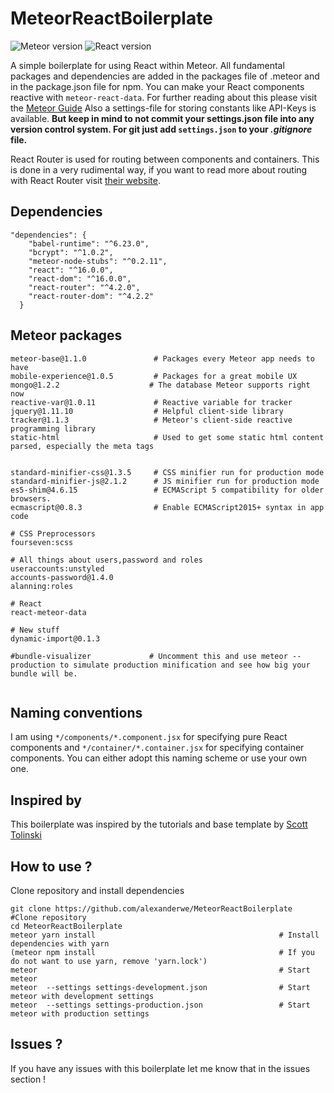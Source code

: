 # MeteorReactBoilerplate

![Meteor version](https://img.shields.io/badge/Meteor%20Version-1.5.2.2-green.svg)
![React version](https://img.shields.io/badge/React%20Version-16.0.0-green.svg)

A simple boilerplate for using React within Meteor. All fundamental packages and dependencies are added in the packages file of .meteor and in the package.json file for npm. You can make your React components reactive with `meteor-react-data`. For further reading about this please visit the [Meteor Guide](https://guide.meteor.com/react.html#using-createContainer) Also a settings-file for storing constants like API-Keys is available. **But keep in mind to not commit your settings.json file into any version control system. For git just add `settings.json` to your _.gitignore_ file.**

React Router is used for routing between components and containers. This is done in a very rudimental way, if you want to read more about routing with React Router visit [their website](https://reacttraining.com/react-router/).


## Dependencies

```
"dependencies": {
    "babel-runtime": "^6.23.0",
    "bcrypt": "^1.0.2",
    "meteor-node-stubs": "^0.2.11",
    "react": "^16.0.0",
    "react-dom": "^16.0.0",
    "react-router": "^4.2.0",
    "react-router-dom": "^4.2.2"
  }
```

## Meteor packages

```
meteor-base@1.1.0               # Packages every Meteor app needs to have
mobile-experience@1.0.5         # Packages for a great mobile UX
mongo@1.2.2                    # The database Meteor supports right now
reactive-var@1.0.11             # Reactive variable for tracker
jquery@1.11.10                  # Helpful client-side library
tracker@1.1.3                   # Meteor's client-side reactive programming library
static-html                     # Used to get some static html content parsed, especially the meta tags


standard-minifier-css@1.3.5     # CSS minifier run for production mode
standard-minifier-js@2.1.2      # JS minifier run for production mode
es5-shim@4.6.15                 # ECMAScript 5 compatibility for older browsers.
ecmascript@0.8.3                # Enable ECMAScript2015+ syntax in app code

# CSS Preprocessors
fourseven:scss

# All things about users,password and roles
useraccounts:unstyled
accounts-password@1.4.0
alanning:roles

# React
react-meteor-data

# New stuff
dynamic-import@0.1.3

#bundle-visualizer             # Uncomment this and use meteor --production to simulate production minification and see how big your bundle will be.                


```

## Naming conventions
I am using `*/components/*.component.jsx` for specifying pure React components and `*/container/*.container.jsx` for specifying container components. You can either adopt this naming scheme or use your own one.

## Inspired by

This boilerplate was inspired by the tutorials and base template by [Scott Tolinski](https://github.com/stolinski/level-up-meteor-react-base)


## How to use ?

Clone repository and install dependencies
```
git clone https://github.com/alexanderwe/MeteorReactBoilerplate  #Clone repository
cd MeteorReactBoilerplate
meteor yarn install                                         # Install dependencies with yarn
(meteor npm install                                         # If you do not want to use yarn, remove 'yarn.lock')
meteor                                                      # Start meteor
meteor  --settings settings-development.json                # Start meteor with development settings
meteor  --settings settings-production.json                 # Start meteor with production settings
```


## Issues ?

If you have any issues with this boilerplate let me know that in the issues section !
